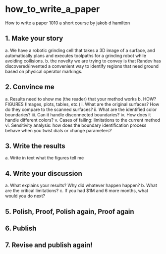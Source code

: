 # how_to_write_a_paper

How to write a paper 1010
a short course by jakob d hamilton

## 1.	Make your story
a.	We have a robotic grinding cell that takes a 3D image of a surface, and automatically plans and executes toolpaths for a grinding robot while avoiding collisions.
b.	the novelty we are trying to convey is that Randev has discovered/invented a convenient way to identify regions that need ground based on physical operator markings.
## 2.	Convince me
a.	Results need to show me (the reader) that your method works
b.	HOW? FIGURES (Images, plots, tables, etc.)
i.	What are the original surfaces? How do they compare to the scanned surfaces?
ii.	What are the identified color boundaries?
iii.	Can it handle disconnected boundaries?
iv.	How does it handle different colors?
v.	Cases of failing: limitations to the current method
vi.	Sensitivity analysis: how does the boundary identification process behave when you twist dials or change parameters?
## 3.	Write the results
a.	Write in text what the figures tell me
## 4. Write your discussion
a. What explains your results? Why did whatever happen happen?
b. What are the critical limitations?
c. If you had $1M and 6 more months, what would you do next?
## 5. Polish, Proof, Polish again, Proof again
## 6. Publish
## 7. Revise and publish again!
